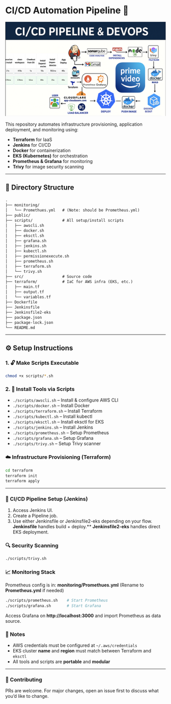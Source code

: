 # CI/CD Automation Pipeline 🚀
  <img src="public/pipeline-diagram.png" />



This repository automates infrastructure provisioning, application deployment, and monitoring using:

- **Terraform** for IaaS
- **Jenkins** for CI/CD
- **Docker** for containerization
- **EKS (Kubernetes)** for orchestration
- **Prometheus & Grafana** for monitoring
- **Trivy** for image security scanning

---

## 📁 Directory Structure

```
.
├── monitoring/
│   └── Promethues.yml   # (Note: should be Prometheus.yml)
├── public/
├── scripts/             # All setup/install scripts
│   ├── awscli.sh
│   ├── docker.sh
│   ├── eksctl.sh
│   ├── grafana.sh
│   ├── jenkins.sh
│   ├── kubectl.sh
│   ├── permissionexecute.sh
│   ├── prometheus.sh
│   ├── terraform.sh
│   └── trivy.sh
├── src/                 # Source code
├── terraform/           # IaC for AWS infra (EKS, etc.)
│   ├── main.tf
│   ├── output.tf
│   └── variables.tf
├── Dockerfile
├── Jenkinsfile
├── Jenkinsfile2-eks
├── package.json
├── package-lock.json
└── README.md
```

---

## ⚙️ Setup Instructions

### 1. 🔓 Make Scripts Executable

```bash
chmod +x scripts/*.sh
```

### 2. 🔧 Install Tools via Scripts

- `./scripts/awscli.sh` – Install & configure AWS CLI  
- `./scripts/docker.sh` – Install Docker  
- `./scripts/terraform.sh` – Install Terraform  
- `./scripts/kubectl.sh` – Install kubectl  
- `./scripts/eksctl.sh` – Install eksctl for EKS  
- `./scripts/jenkins.sh` – Install Jenkins  
- `./scripts/prometheus.sh` – Setup Prometheus  
- `./scripts/grafana.sh` – Setup Grafana  
- `./scripts/trivy.sh` – Setup Trivy scanner


### ☁️ Infrastructure Provisioning (Terraform)
```sh 
cd terraform
terraform init
terraform apply

```
---
### 🔁 CI/CD Pipeline Setup (Jenkins)
1. Access Jenkins UI.
2. Create a Pipeline job.
3. Use either Jenkinsfile or Jenkinsfile2-eks depending on your flow.
**Jenkinsfile** handles build + deploy.**
**Jenkinsfile2-eks** handles direct EKS deployment.

### 🔍 Security Scanning
```sh
./scripts/trivy.sh

```

### 📈 Monitoring Stack
Prometheus config is in: **monitoring/Promethues.yml**
(Rename to **Prometheus.yml** if needed)
```sh
./scripts/prometheus.sh    # Start Prometheus
./scripts/grafana.sh       # Start Grafana
```
Access Grafana on **http://localhost:3000** and import Prometheus as data source.

### 📝 Notes

- AWS credentials must be configured at `~/.aws/credentials`
- EKS cluster **name** and **region** must match between Terraform and `eksctl`
- All tools and scripts are **portable** and **modular**

---
### 🤝 Contributing
PRs are welcome. For major changes, open an issue first to discuss what you’d like to change.
